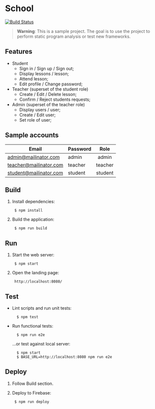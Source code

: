 # School

[![Build Status](https://travis-ci.org/simkimsia/UtilityBehaviors.png)](https://travis-ci.org/tomasz-oponowicz/school)

> **Warning**: This is a sample project. The goal is to use the project to perform static program analysis or test new frameworks.

## Features

* Student
  * Sign in / Sign up / Sign out;
  * Display lessons / lesson;
  * Attend lesson;
  * Edit profile / Change password;
* Teacher (superset of the student role)
  * Create / Edit / Delete lesson;
  * Confirm / Reject students requests;
* Admin (superset of the teacher role)
  * Display users / user;
  * Create / Edit user;
  * Set role of user;

## Sample accounts

| Email                  | Password |   Role  |
|------------------------|----------|:-------:|
| admin@mailinator.com   | admin    |  admin  |
| teacher@mailinator.com | teacher  | teacher |
| student@mailinator.com | student  | student |

## Build

1. Install dependencies:

        $ npm install

1. Build the application:

        $ npm run build

## Run

1. Start the web server:

        $ npm start

1. Open the landing page:

        http://localhost:8080/

## Test

* Lint scripts and run unit tests:

        $ npm test

* Run functional tests:

        $ npm run e2e

    ...or test against local server:

        $ npm start
        $ BASE_URL=http://localhost:8080 npm run e2e

## Deploy

1. Follow Build section.
1. Deploy to Firebase:

        $ npm run deploy
